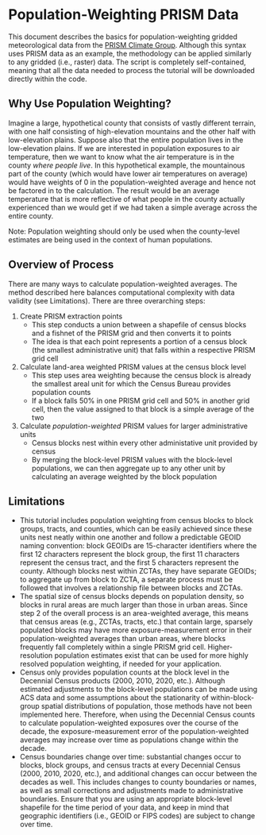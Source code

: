 # Population-Weighting PRISM Data

This document describes the basics for population-weighting gridded meteorological data from the [PRISM Climate Group](https://www.prism.oregonstate.edu/).
Although this syntax uses PRISM data as an example, the methodology can be applied similarly to any gridded (i.e., raster) data. The script is completely self-contained, meaning that all the data needed to process the tutorial will be downloaded directly within the code.

## Why Use Population Weighting?

Imagine a large, hypothetical county that consists of vastly different terrain, with one half consisting of high-elevation mountains and the other half with low-elevation plains. Suppose also that the entire population lives in the low-elevation plains. If we are interested in population exposures to air temperature, then we want to know what the air temperature is in the county <i>where people live</i>. In this hypothetical example, the mountainous part of the county (which would have lower air temperatures on average) would have weights of 0 in the population-weighted average and hence not be factored in to the calculation. The result would be an average temperature that is more reflective of what people in the county actually experienced than we would get if we had taken a simple average across the entire county.

Note: Population weighting should only be used when the county-level estimates are being used in the context of human populations. 

## Overview of Process

There are many ways to calculate population-weighted averages. The method described here balances computational complexity with data validity (see Limitations). There are three overarching steps:
1. Create PRISM extraction points
    + This step conducts a union between a shapefile of census blocks and a fishnet of the PRISM grid and then converts it to points
    + The idea is that each point represents a portion of a census block (the smallest administrative unit) that falls within a respective PRISM grid cell
3. Calculate land-area weighted PRISM values at the census block level
    + This step uses area weighting because the census block is already the smallest areal unit for which the Census Bureau provides population counts
    + If a block falls 50% in one PRISM grid cell and 50% in another grid cell, then the value assigned to that block is a simple average of the two
5. Calculate *population-weighted* PRISM values for larger administrative units
    + Census blocks nest within every other administative unit provided by census
    + By merging the block-level PRISM values with the block-level populations, we can then aggregate up to any other unit by calculating an average weighted by the block population

 ## Limitations

 + This tutorial includes population weighting from census blocks to block groups, tracts, and counties, which can be easily achieved since these units nest neatly within one another and follow a predictable GEOID naming convention: block GEOIDs are 15-character identifiers where the first 12 characters represent the block group, the first 11 characters represent the census tract, and the first 5 characters represent the county. Although blocks nest within ZCTAs, they have separate GEOIDs; to aggregate up from block to ZCTA, a separate process must be followed that involves a relationship file between blocks and ZCTAs.
 + The spatial size of census blocks depends on population density, so blocks in rural areas are much larger than those in urban areas. Since step 2 of the overall process is an area-weighted average, this means that census areas (e.g., ZCTAs, tracts, etc.) that contain large, sparsely populated blocks may have more exposure-measurement error in their population-weighted averages than urban areas, where blocks frequently fall completely within a single PRISM grid cell. Higher-resolution population estimates exist that can be used for more highly resolved population weighting, if needed for your application.
 + Census only provides population counts at the block level in the Decennial Census products (2000, 2010, 2020, etc.). Although estimated adjustments to the block-level populations can be made using ACS data and some assumptions about the stationarity of within-block-group spatial distributions of population, those methods have not been implemented here. Therefore, when using the Decennial Census counts to calculate population-weighted exposures over the course of the decade, the exposure-measurement error of the population-weighted averages may increase over time as populations change within the decade.
 + Census boundaries change over time: substantial changes occur to blocks, block groups, and census tracts at every Decennial Census (2000, 2010, 2020, etc.), and additional changes can occur between the decades as well. This includes changes to county boundaries or names, as well as small corrections and adjustments made to administrative boundaries. Ensure that you are using an appropriate block-level shapefile for the time period of your data, and keep in mind that geographic identifiers (i.e., GEOID or FIPS codes) are subject to change over time.
